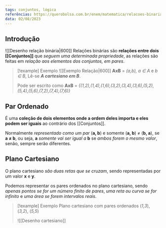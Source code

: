 ```yaml
---
tags: conjuntos, lógica
referências: https://querobolsa.com.br/enem/matematica/relacoes-binarias
data: 02/08/2023
---
```

## Introdução
![[Desenho relação binária|600]]
Relações binárias são **relações entre dois [[Conjuntos]]** que *seguem uma determinada propriedade*, as relações são feitas em *relação aos elementos dos conjuntos, em pares*.

>[!example] Exemplo
>![[Exemplo Relação|600]]
>**AxB** = *(a,b), a $\in$ A* e *b $\in$ B*, Lê-se ***A cartesiano em B***.
>
>Pode ser escrito como **AxB** = *{(1,2),(1,4),(1,6),(3,2),(3,4),(3,6),(5,2),(5,4),(5,6),(7,2),(7,4),(7,6)}*

## Par Ordenado
É uma **coleção de dois elementos onde a ordem deles importa e eles podem ser iguais** ao contrário dos [[Conjuntos]].

Normalmente *representado como um par* (**a, b**) e somente (**a, b**) $\neq$ (**b, a**), se **a $\neq$ b**, ou seja, **a** *somente vai ser igual a* **b** se *ambos forem o mesmo valor*, senão, sempre serão diferentes.

## Plano Cartesiano
O plano cartesiano *são duas retas que se cruzam*, sendo representadas por um valor **x** e **y**.

Podemos representar os pares ordenados no plano cartesiano, sendo *apenas pontos se for um número finito de pares*, *uma reta ou curva se for infinito* e *uma área se forem intervalos reais*.

>[!example] Exemplo
>Plano cartesiano com pares ordenados (*1,3*), (*3,2*), (*5,5*)
>
>![[Desenho cartesiano]]
>
>